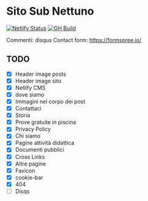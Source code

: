 # Sito Sub Nettuno

[![Netlify Status](https://api.netlify.com/api/v1/badges/2957c68e-a3eb-40f4-b127-32195e2837dd/deploy-status)](https://app.netlify.com/sites/blue-lagoon-505905/deploys)
[![GH Build](https://github.com/kajyr/subnettuno.it/actions/workflows/test.yml/badge.svg)](https://github.com/kajyr/subnettuno.it/actions/workflows/test.yml)

Commenti: disqus
Contact form: https://formspree.io/

## TODO

- [x] Header image posts
- [x] Header image sito
- [x] Netlify CMS
- [x] dove siamo
- [x] Immagini nel corpo dei post
- [x] Contattaci
- [x] Storia
- [x] Prove gratuite in piscina
- [x] Privacy Policy
- [x] Chi siamo
- [x] Pagine attività didattica
- [x] Documenti pubblici
- [x] Cross Links
- [x] Altre pagine
- [x] Favicon
- [x] cookie-bar
- [x] 404
- [ ] Disqs

